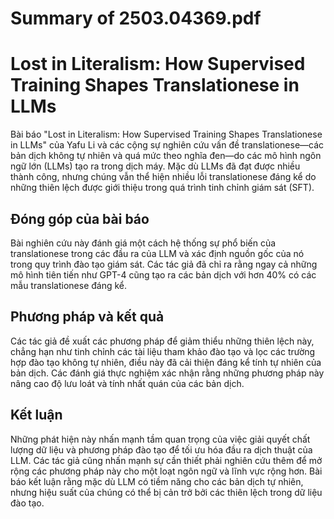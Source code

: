 # Summary of 2503.04369.pdf

# Lost in Literalism: How Supervised Training Shapes Translationese in LLMs

Bài báo "Lost in Literalism: How Supervised Training Shapes Translationese in LLMs" của Yafu Li và các cộng sự nghiên cứu vấn đề translationese—các bản dịch không tự nhiên và quá mức theo nghĩa đen—do các mô hình ngôn ngữ lớn (LLMs) tạo ra trong dịch máy. Mặc dù LLMs đã đạt được nhiều thành công, nhưng chúng vẫn thể hiện nhiều lỗi translationese đáng kể do những thiên lệch được giới thiệu trong quá trình tinh chỉnh giám sát (SFT).

## Đóng góp của bài báo

Bài nghiên cứu này đánh giá một cách hệ thống sự phổ biến của translationese trong các đầu ra của LLM và xác định nguồn gốc của nó trong quy trình đào tạo giám sát. Các tác giả đã chỉ ra rằng ngay cả những mô hình tiên tiến như GPT-4 cũng tạo ra các bản dịch với hơn 40% có các mẫu translationese đáng kể.

## Phương pháp và kết quả

Các tác giả đề xuất các phương pháp để giảm thiểu những thiên lệch này, chẳng hạn như tinh chỉnh các tài liệu tham khảo đào tạo và lọc các trường hợp đào tạo không tự nhiên, điều này đã cải thiện đáng kể tính tự nhiên của bản dịch. Các đánh giá thực nghiệm xác nhận rằng những phương pháp này nâng cao độ lưu loát và tính nhất quán của các bản dịch.

## Kết luận

Những phát hiện này nhấn mạnh tầm quan trọng của việc giải quyết chất lượng dữ liệu và phương pháp đào tạo để tối ưu hóa đầu ra dịch thuật của LLM. Các tác giả cũng nhấn mạnh sự cần thiết phải nghiên cứu thêm để mở rộng các phương pháp này cho một loạt ngôn ngữ và lĩnh vực rộng hơn. Bài báo kết luận rằng mặc dù LLM có tiềm năng cho các bản dịch tự nhiên, nhưng hiệu suất của chúng có thể bị cản trở bởi các thiên lệch trong dữ liệu đào tạo.
